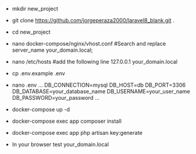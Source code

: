 
- mkdir new_project
- git clone https://github.com/jorgeperaza2000/laravel8_blank.git .
- cd new_project
- nano docker-compose/nginx/vhost.conf
    #Search and replace 
    server_name your_domain.local;
- nano /etc/hosts
    #add the following line
    127.0.0.1 your_domain.local
- cp .env.example .env
- nano .env
    ...
    DB_CONNECTION=mysql
    DB_HOST=db
    DB_PORT=3306
    DB_DATABASE=your_database_name
    DB_USERNAME=your_user_name
    DB_PASSWORD=your_password
    ...
- docker-compose up -d
- docker-compose exec app composer install
- docker-compose exec app php artisan key:generate

- In your browser test your_domain.local
